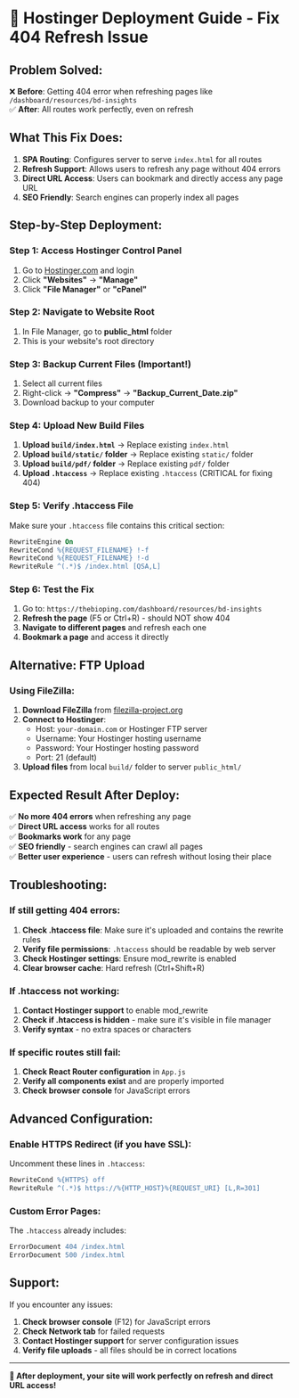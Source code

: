 # 🚀 Hostinger Deployment Guide - Fix 404 Refresh Issue

## **Problem Solved:**

❌ **Before**: Getting 404 error when refreshing pages like `/dashboard/resources/bd-insights`  
✅ **After**: All routes work perfectly, even on refresh  

## **What This Fix Does:**

1. **SPA Routing**: Configures server to serve `index.html` for all routes
2. **Refresh Support**: Allows users to refresh any page without 404 errors
3. **Direct URL Access**: Users can bookmark and directly access any page URL
4. **SEO Friendly**: Search engines can properly index all pages

## **Step-by-Step Deployment:**

### **Step 1: Access Hostinger Control Panel**

1. Go to [Hostinger.com](https://hostinger.com) and login
2. Click **"Websites"** → **"Manage"**
3. Click **"File Manager"** or **"cPanel"**

### **Step 2: Navigate to Website Root**

1. In File Manager, go to **public_html** folder
2. This is your website's root directory

### **Step 3: Backup Current Files (Important!)**

1. Select all current files
2. Right-click → **"Compress"** → **"Backup_Current_Date.zip"**
3. Download backup to your computer

### **Step 4: Upload New Build Files**

1. **Upload `build/index.html`** → Replace existing `index.html`
2. **Upload `build/static/` folder** → Replace existing `static/` folder
3. **Upload `build/pdf/` folder** → Replace existing `pdf/` folder
4. **Upload `.htaccess`** → Replace existing `.htaccess` (CRITICAL for fixing 404)

### **Step 5: Verify .htaccess File**

Make sure your `.htaccess` file contains this critical section:

```apache
RewriteEngine On
RewriteCond %{REQUEST_FILENAME} !-f
RewriteCond %{REQUEST_FILENAME} !-d
RewriteRule ^(.*)$ /index.html [QSA,L]
```

### **Step 6: Test the Fix**

1. Go to: `https://thebioping.com/dashboard/resources/bd-insights`
2. **Refresh the page** (F5 or Ctrl+R) - should NOT show 404
3. **Navigate to different pages** and refresh each one
4. **Bookmark a page** and access it directly

## **Alternative: FTP Upload**

### **Using FileZilla:**

1. **Download FileZilla** from [filezilla-project.org](https://filezilla-project.org)
2. **Connect to Hostinger**:
   - Host: `your-domain.com` or Hostinger FTP server
   - Username: Your Hostinger hosting username
   - Password: Your Hostinger hosting password
   - Port: 21 (default)
3. **Upload files** from local `build/` folder to server `public_html/`

## **Expected Result After Deploy:**

✅ **No more 404 errors** when refreshing any page  
✅ **Direct URL access** works for all routes  
✅ **Bookmarks work** for any page  
✅ **SEO friendly** - search engines can crawl all pages  
✅ **Better user experience** - users can refresh without losing their place  

## **Troubleshooting:**

### **If still getting 404 errors:**

1. **Check .htaccess file**: Make sure it's uploaded and contains the rewrite rules
2. **Verify file permissions**: `.htaccess` should be readable by web server
3. **Check Hostinger settings**: Ensure mod_rewrite is enabled
4. **Clear browser cache**: Hard refresh (Ctrl+Shift+R)

### **If .htaccess not working:**

1. **Contact Hostinger support** to enable mod_rewrite
2. **Check if .htaccess is hidden** - make sure it's visible in file manager
3. **Verify syntax** - no extra spaces or characters

### **If specific routes still fail:**

1. **Check React Router configuration** in `App.js`
2. **Verify all components exist** and are properly imported
3. **Check browser console** for JavaScript errors

## **Advanced Configuration:**

### **Enable HTTPS Redirect (if you have SSL):**

Uncomment these lines in `.htaccess`:

```apache
RewriteCond %{HTTPS} off
RewriteRule ^(.*)$ https://%{HTTP_HOST}%{REQUEST_URI} [L,R=301]
```

### **Custom Error Pages:**

The `.htaccess` already includes:

```apache
ErrorDocument 404 /index.html
ErrorDocument 500 /index.html
```

## **Support:**

If you encounter any issues:

1. **Check browser console** (F12) for JavaScript errors
2. **Check Network tab** for failed requests
3. **Contact Hostinger support** for server configuration issues
4. **Verify file uploads** - all files should be in correct locations

---

**🚀 After deployment, your site will work perfectly on refresh and direct URL access!** 